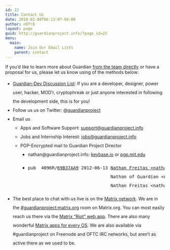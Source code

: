 ```yaml
---
id: 22
title: Contact Us
date: 2010-02-08T06:13:07-04:00
author: n8fr8
layout: page
guid: http://guardianproject.info/?page_id=22
menu:
  main:
    name: Join Our Email Lists
    parent: contact
---
```

If you&#8217;d like to learn more about Guardian [from the team directly](https://guardianproject.info/home/team/) or have a proposal for us, please let us know using of the methods below:

<ul style="line-height: 200%;">
  <li>
    <a href="https://lists.mayfirst.org/mailman/listinfo/guardian-dev">Guardian-Dev Discussion List</a>: If you are a developer, designer, power user, hacker, MOD&#8217;r, cryptophreak or just anyone interested in following the development side, this is for you!
  </li>
  <li>
    Follow us us on Twitter: <a href="http://twitter.com/guardianproject">@guardianproject</a>
  </li>
  <li>
    Email us <ul>
      <li>
        Apps and Software Support: <a href="&#x6d;&#x61;&#x69;&#x6c;&#x74;&#x6f;&#x3a;&#x73;&#x75;&#x70;&#x70;&#x6f;&#x72;&#x74;&#x40;&#x67;&#x75;&#x61;&#x72;&#x64;&#x69;&#x61;&#110;&#112;&#114;&#111;&#106;&#101;&#99;&#116;.info">&#x73;&#x75;&#x70;&#x70;&#x6f;&#x72;&#x74;&#64;&#103;&#117;ardian&#x70;&#x72;&#x6f;&#x6a;&#x65;&#x63;&#x74;&#x2e;&#105;&#110;fo</a>
      </li>
      <li>
        Jobs and Internship Interest: <a href="&#x6d;a&#x69;l&#x74;&#111;:&#x6a;o&#x62;&#115;&#64;&#x67;u&#x61;&#114;d&#x69;a&#x6e;p&#x72;&#x6f;j&#x65;c&#x74;&#46;i&#x6e;f&#x6f;">&#x6a;&#x6f;&#x62;&#x73;&#x40;&#x67;&#117;&#97;rdianp&#x72;&#x6f;&#x6a;&#x65;&#x63;&#x74;&#46;&#105;nfo</a>
      </li>
      <li>
        PGP-Encrypted mail to Guardian Project Director <ul>
          <li>
            n&#97;&#x74;ha&#x6e;&#x40;gu&#x61;&#x72;di&#x61;&#x6e;p&#114;&#x6f;&#x6a;e&#99;&#x74;&#x2e;i&#110;&#x66;o: <a href="https://keybase.io/n8fr8">keybase.io</a> or <a href="https://pgp.mit.edu/pks/lookup?op=get&search=0xA801183E69B37AA9">pgp.mit.edu</a>
          </li>
          <li>
            <pre>pub  4096R/<a href="https://pgp.mit.edu/pks/lookup?op=get&search=0xA801183E69B37AA9">69B37AA9</a> 2012-06-13 <a href="https://pgp.mit.edu/pks/lookup?op=vindex&search=0xA801183E69B37AA9">Nathan Freitas &lt;&#110;&#x61;t&#x68;a&#x6e;f&#114;&#x65;&#105;&#x74;a&#x73;&#64;&#x67;m&#97;&#x69;l&#x2e;c&#x6f;m&gt;</a>
                               Nathan of Guardian &lt;&#x6e;a&#x74;h&#x61;&#110;&#x40;&#x67;u&#x61;r&#x64;&#105;&#x61;&#110;p&#x72;o&#x6a;&#101;&#x63;&#116;.&#x69;n&#x66;o&gt;
                               Nathan Freitas &lt;&#x6e;&#x61;&#x74;&#x68;&#x61;&#x6e;&#x40;&#x66;&#x72;&#x65;&#x69;&#116;&#97;&#115;&#46;net&gt; &lt;na&#116;&#x68;&#x61;n&#64;&#102;&#x72;&#x65;&#x69;ta&#115;&#x2e;&#x6e;et&gt;</pre>
          </li>
        </ul>
      </li>
    </ul>
  </li>
  
  <li>
    The best place to chat with us live is on the <a href="https://matrix.org">Matrix network</a>. We are in the <a href="https://riot.im/app/#/room/#guardianproject:matrix.org">#guardianproject:matrix.org</a> room on Matrix.org. You can most easily reach us there via the <a href="https://riot.im/app/">Matrix &#8220;Riot&#8221; web app</a>. There are also many wonderful <a href="https://matrix.org/docs/projects/try-matrix-now.html">Matrix apps for every OS</a>. We are also available via #guardianproject on Freenode and OFTC IRC networks, but aren&#8217;t as active there as we used to be.
  </li>
</ul>
